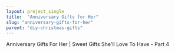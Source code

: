 ```yaml
---
layout: project_single
title:  "Anniversary Gifts for Her"
slug: "anniversary-gifts-for-her"
parent: "diy-christmas-gifts"
---
```

Anniversary Gifts For Her | Sweet Gifts She'll Love To Have - Part 4